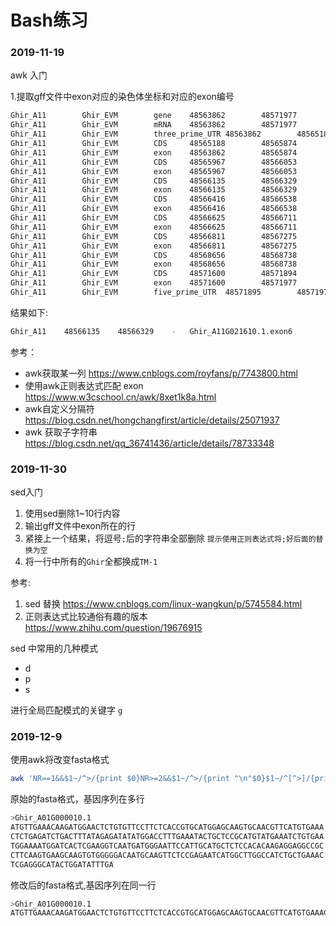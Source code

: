 # Bash练习



### 2019-11-19

awk 入门

1.提取gff文件中exon对应的染色体坐标和对应的exon编号

```bash
Ghir_A11        Ghir_EVM        gene    48563862        48571977        .       -       .       ID=Ghir_A11G021610;Name=Ghir_A11G021610
Ghir_A11        Ghir_EVM        mRNA    48563862        48571977        .       -       .       ID=Ghir_A11G021610.1;Parent=Ghir_A11G021610
Ghir_A11        Ghir_EVM        three_prime_UTR 48563862        48565187        .       -       .       ID=Ghir_A11G021610.1.utr3p1;Parent=Ghir_A11G021610.1
Ghir_A11        Ghir_EVM        CDS     48565188        48565874        .       -       0       ID=cds.Ghir_A11G021610.1;Parent=Ghir_A11G021610.1
Ghir_A11        Ghir_EVM        exon    48563862        48565874        .       -       .       ID=Ghir_A11G021610.1.exon8;Parent=Ghir_A11G021610.1
Ghir_A11        Ghir_EVM        CDS     48565967        48566053        .       -       0       ID=cds.Ghir_A11G021610.1;Parent=Ghir_A11G021610.1
Ghir_A11        Ghir_EVM        exon    48565967        48566053        .       -       .       ID=Ghir_A11G021610.1.exon7;Parent=Ghir_A11G021610.1
Ghir_A11        Ghir_EVM        CDS     48566135        48566329        .       -       0       ID=cds.Ghir_A11G021610.1;Parent=Ghir_A11G021610.1
Ghir_A11        Ghir_EVM        exon    48566135        48566329        .       -       .       ID=Ghir_A11G021610.1.exon6;Parent=Ghir_A11G021610.1
Ghir_A11        Ghir_EVM        CDS     48566416        48566538        .       -       0       ID=cds.Ghir_A11G021610.1;Parent=Ghir_A11G021610.1
Ghir_A11        Ghir_EVM        exon    48566416        48566538        .       -       .       ID=Ghir_A11G021610.1.exon5;Parent=Ghir_A11G021610.1
Ghir_A11        Ghir_EVM        CDS     48566625        48566711        .       -       0       ID=cds.Ghir_A11G021610.1;Parent=Ghir_A11G021610.1
Ghir_A11        Ghir_EVM        exon    48566625        48566711        .       -       .       ID=Ghir_A11G021610.1.exon4;Parent=Ghir_A11G021610.1
Ghir_A11        Ghir_EVM        CDS     48566811        48567275        .       -       0       ID=cds.Ghir_A11G021610.1;Parent=Ghir_A11G021610.1
Ghir_A11        Ghir_EVM        exon    48566811        48567275        .       -       .       ID=Ghir_A11G021610.1.exon3;Parent=Ghir_A11G021610.1
Ghir_A11        Ghir_EVM        CDS     48568656        48568738        .       -       1       ID=cds.Ghir_A11G021610.1;Parent=Ghir_A11G021610.1
Ghir_A11        Ghir_EVM        exon    48568656        48568738        .       -       .       ID=Ghir_A11G021610.1.exon2;Parent=Ghir_A11G021610.1
Ghir_A11        Ghir_EVM        CDS     48571600        48571894        .       -       0       ID=cds.Ghir_A11G021610.1;Parent=Ghir_A11G021610.1
Ghir_A11        Ghir_EVM        exon    48571600        48571977        .       -       .       ID=Ghir_A11G021610.1.exon1;Parent=Ghir_A11G021610.1
Ghir_A11        Ghir_EVM        five_prime_UTR  48571895        48571977        .       -       .       ID=Ghir_A11G021610.1.utr5p1;Parent=Ghir_A11G021610.1

```

结果如下:

```bash
Ghir_A11	48566135	48566329	-	Ghir_A11G021610.1.exon6
```



参考：

+ awk获取某一列  https://www.cnblogs.com/royfans/p/7743800.html 
+ 使用awk正则表达式匹配 exon  https://www.w3cschool.cn/awk/8xet1k8a.html 
+ awk自定义分隔符  https://blog.csdn.net/hongchangfirst/article/details/25071937 
+ awk 获取子字符串  https://blog.csdn.net/qq_36741436/article/details/78733348 



### 2019-11-30

sed入门

1. 使用sed删除1~10行内容
2. 输出gff文件中exon所在的行
3. 紧接上一个结果，将逗号`;`后的字符串全部删除 `提示使用正则表达式将;好后面的替换为空`
4. 将一行中所有的`Ghir`全都换成`TM-1`



参考:

1. sed 替换  https://www.cnblogs.com/linux-wangkun/p/5745584.html 
2. 正则表达式比较通俗有趣的版本  https://www.zhihu.com/question/19676915 

sed 中常用的几种模式

+ d
+ p
+ s

进行全局匹配模式的关键字 `g`



### 2019-12-9

使用awk将改变fasta格式

```bash
awk 'NR==1&&$1~/^>/{print $0}NR>=2&&$1~/^>/{print "\n"$0}$1~/^[^>]/{printf $0}' 
```

原始的fasta格式，基因序列在多行

```bash
>Ghir_A01G000010.1
ATGTTGAAACAAGATGGAACTCTGTGTTCCTTCTCACCGTGCATGGAGCAAGTGCAACGTTCATGTGAAA
CTCTGAGATCTGACTTTATAGAGATATATGGACCTTTGAAATACTGCTCCGCATGTATGAAATCTGTGAA
TGGAAAATGGATCACTCGAAGGTCAATGATGGGAATTCCATTGCATGCTCTCCACACAAGAGGAGGCCGC
CTTCAAGTGAAGCAAGTGTGGGGGACAATGCAAGTTCTCCGAGAATCATGGCTTGGCCATCTGCTGAAAC
TCGAGGGCATACTGGATATTTGA
```

修改后的fasta格式,基因序列在同一行

```bash
>Ghir_A01G000010.1
ATGTTGAAACAAGATGGAACTCTGTGTTCCTTCTCACCGTGCATGGAGCAAGTGCAACGTTCATGTGAAACTCTGAGATCTGACTTTATAGAGATATATGGACCTTTGAAATACTGCTCCGCATGTATGAAATCTGTGAATGGAAAATGGATCACTCGAAGGTCAATGATGGGAATTCCATTGCATGCTCTCCACACAAGAGGAGGCCGCCTTCAAGTGAAGCAAGTGTGGGGGACAATGCAAGTTCTCCGAGAATCATGGCTTGGCCATCTGCTGAAACTCGAGGGCATACTGGATATTTGA
```



